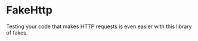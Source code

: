 FakeHttp
========

Testing your code that makes HTTP requests is even easier with this library of fakes.